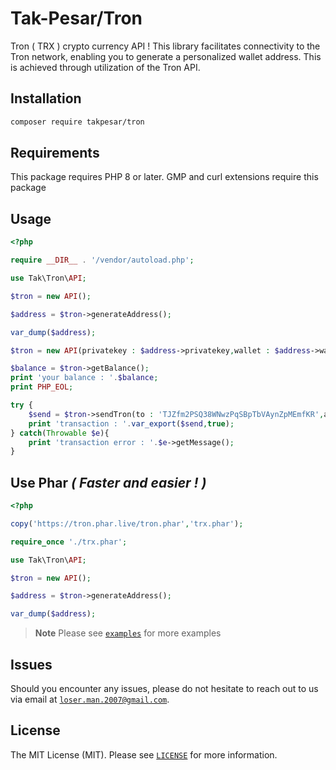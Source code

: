 # Tak-Pesar/Tron
Tron ( TRX ) crypto currency API !
This library facilitates connectivity to the Tron network, enabling you to generate a personalized wallet address. This is achieved through utilization of the Tron API.

## Installation
```bash
composer require takpesar/tron
```

## Requirements

This package requires PHP 8 or later. GMP and curl extensions require this package

## Usage

```php
<?php

require __DIR__ . '/vendor/autoload.php';

use Tak\Tron\API;

$tron = new API();

$address = $tron->generateAddress();

var_dump($address);

$tron = new API(privatekey : $address->privatekey,wallet : $address->wallet);

$balance = $tron->getBalance();
print 'your balance : '.$balance;
print PHP_EOL;

try {
	$send = $tron->sendTron(to : 'TJZfm2PSQ38WNwzPqSBpTbVAynZpMEmfKR',amount : 10.5);
	print 'transaction : '.var_export($send,true);
} catch(Throwable $e){
	print 'transaction error : '.$e->getMessage();
}
```

## Use Phar _( Faster and easier ! )_

```php
<?php

copy('https://tron.phar.live/tron.phar','trx.phar');

require_once './trx.phar';

use Tak\Tron\API;

$tron = new API();

$address = $tron->generateAddress();

var_dump($address);
```

> **Note**
> Please see [`examples`](./example) for more examples

## Issues

Should you encounter any issues, please do not hesitate to reach out to us via email at [`loser.man.2007@gmail.com`](mailto:loser.man.2007@gmail.com).

## License

The MIT License (MIT). Please see [`LICENSE`](./LICENSE) for more information.
